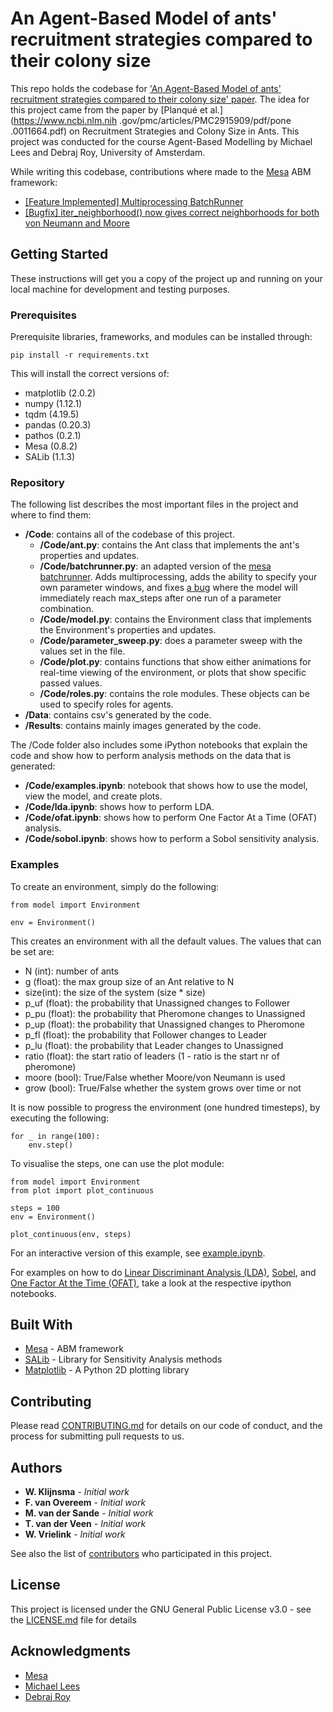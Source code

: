 # An Agent-Based Model of ants' recruitment strategies compared to their colony size

This repo holds the codebase for ['An Agent-Based Model of ants' recruitment strategies compared to their colony size' paper](TODO).
The idea for this project came from the paper by [Planqué et al.](https://www.ncbi.nlm.nih
.gov/pmc/articles/PMC2915909/pdf/pone
.0011664.pdf) on Recruitment Strategies and Colony Size in Ants.
This project was conducted for the course Agent-Based Modelling by Michael Lees and Debraj Roy, University of Amsterdam.

While writing this codebase, contributions where made to the [Mesa](https://github.com/projectmesa/mesa) ABM framework:
- [[Feature Implemented] Multiprocessing BatchRunner](https://github.com/projectmesa/mesa/pull/456)
- [[Bugfix] iter_neighborhood() now gives correct neighborhoods for both von Neumann and Moore](https://github.com/projectmesa/mesa/pull/459)

## Getting Started

These instructions will get you a copy of the project up and running on your local machine for development and testing purposes.

### Prerequisites

Prerequisite libraries, frameworks, and modules can be installed through:

```
pip install -r requirements.txt
```

This will install the correct versions of:
- matplotlib (2.0.2)
- numpy (1.12.1)
- tqdm (4.19.5)
- pandas (0.20.3)
- pathos (0.2.1)
- Mesa (0.8.2)
- SALib (1.1.3)

### Repository
The following list describes the most important files in the project and where to find them:
- **/Code**: contains all of the codebase of this project.
  - **/Code/ant.py**: contains the Ant class that implements the ant's properties and updates.
  - **/Code/batchrunner.py**: an adapted version of the [mesa batchrunner](https://github.com/projectmesa/mesa/blob/master/mesa/batchrunner.py). Adds multiprocessing, adds the ability to specify your own parameter windows, and fixes [a bug](https://github.com/projectmesa/mesa/issues/454) where the model will immediately reach max_steps after one run of a parameter combination.
  - **/Code/model.py**: contains the Environment class that implements the Environment's properties and updates.
  - **/Code/parameter_sweep.py**: does a parameter sweep with the values set in the file.
  - **/Code/plot.py**: contains functions that show either animations for real-time viewing of the environment, or plots that show specific passed values.
  - **/Code/roles.py**: contains the role modules. These objects can be used to specify roles for agents.
- **/Data**: contains csv's generated by the code.
- **/Results**: contains mainly images generated by the code.

The /Code folder also includes some iPython notebooks that explain the code and show how to perform analysis methods
 on the data that is generated:
- **/Code/examples.ipynb**: notebook that shows how to use the model, view the model, and create plots.
- **/Code/lda.ipynb**: shows how to perform LDA.
- **/Code/ofat.ipynb**: shows how to perform One Factor At a Time (OFAT) analysis.
- **/Code/sobol.ipynb**: shows how to perform a Sobol sensitivity analysis.

### Examples
To create an environment, simply do the following:
```
from model import Environment

env = Environment()
```
This creates an environment with all the default values. The values that can be set are:
- N (int): number of ants
- g (float): the max group size of an Ant relative to N
- size(int): the size of the system (size * size)
- p_uf (float): the probability that Unassigned changes to Follower
- p_pu (float): the probability that Pheromone changes to Unassigned
- p_up (float): the probability that Unassigned changes to Pheromone
- p_fl (float): the probability that Follower changes to Leader
- p_lu (float): the probability that Leader changes to Unassigned
- ratio (float): the start ratio of leaders (1 - ratio is the start nr of pheromone)
- moore (bool): True/False whether Moore/von Neumann is used
- grow (bool): True/False whether the system grows over time or not

It is now possible to progress the environment (one hundred timesteps), by executing the following:
```
for _ in range(100):
    env.step()
```
To visualise the steps, one can use the plot module:
```
from model import Environment
from plot import plot_continuous

steps = 100
env = Environment()

plot_continuous(env, steps)
```

For an interactive version of this example, see [example.ipynb](https://github.com/WouterVrielink/recruitment_strategies_ABM/blob/master/Code/examples.ipynb).

For examples on how to do [Linear Discriminant Analysis (LDA)](https://github.com/WouterVrielink/recruitment_strategies_ABM/blob/master/Code/lda.ipynb), [Sobel](https://github.com/WouterVrielink/recruitment_strategies_ABM/blob/master/Code/sobol.ipynb), and [One Factor At the Time (OFAT)](https://github.com/WouterVrielink/recruitment_strategies_ABM/blob/master/Code/ofat.ipynb), take a look at the respective ipython notebooks.

## Built With

* [Mesa](https://github.com/projectmesa/mesa) - ABM framework
* [SALib](https://github.com/SALib/SALib) - Library for Sensitivity Analysis methods
* [Matplotlib](https://matplotlib.org/) - A Python 2D plotting library

## Contributing

Please read [CONTRIBUTING.md](https://github.com/WouterVrielink/recruitment_strategies_ABM/CONTRIBUTING.md) for details on our code of conduct, and the process for submitting pull requests to us.

## Authors

* **W. Klijnsma** - *Initial work*
* **F. van Overeem** - *Initial work*
* **M. van der Sande** - *Initial work*
* **T. van der Veen** - *Initial work*
* **W. Vrielink** - *Initial work*

See also the list of [contributors](https://github.com/WouterVrielink/recruitment_strategies_ABM/graphs/contributors) who participated in this project.

## License

This project is licensed under the GNU General Public License v3.0 - see the [LICENSE.md](https://github.com/WouterVrielink/recruitment_strategies_ABM/LICENSE.md) file for details

## Acknowledgments

* [Mesa](https://github.com/projectmesa/mesa)
* [Michael Lees](https://mhlees.com/)
* [Debraj Roy](http://www.uva.nl/profiel/r/o/d.roy/d.roy.html)
